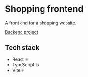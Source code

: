 # Shopping frontend

A front end for a shopping website.

[Backend project](https://github.com/madsvnielsen/shopping-backend)


## Tech stack
* React ⚛️
* TypeScript ʦ
* Vite ⚡️
